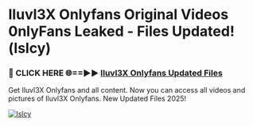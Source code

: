 # Iluvl3X Onlyfans Original Videos 0nlyFans Leaked - Files Updated! (lslcy)

<h3>🔴 CLICK HERE 🌐==►► <a href="https://tinyurl.com/x26r9saj" rel="nofollow">Iluvl3X Onlyfans Updated Files</a></h3>

Get Iluvl3X Onlyfans and all content. Now you can access all videos and pictures of Iluvl3X Onlyfans. New Updated Files 2025!

[![lslcy](https://i.imgur.com/LkgZPqh.gif)](https://tinyurl.com/x26r9saj)
